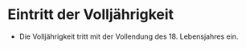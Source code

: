 # Eintritt der Volljährigkeit

- Die Volljährigkeit tritt mit der Vollendung des 18. Lebensjahres ein.

